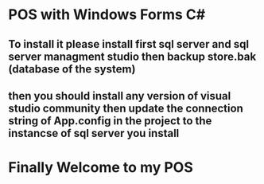 # POS with Windows Forms C# 
## To install it please install first sql server and sql server managment studio then backup store.bak (database of the system)
## then you should install any version of visual studio community then update the connection string of App.config in the project to the instancse of sql server you install
# Finally Welcome to my POS
